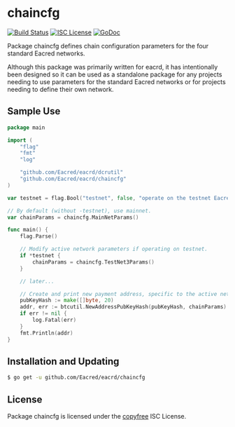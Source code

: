 chaincfg
========

[![Build Status](https://github.com/Eacred/eacrd/workflows/Build%20and%20Test/badge.svg)](https://github.com/Eacred/eacrd/actions)
[![ISC License](https://img.shields.io/badge/license-ISC-blue.svg)](http://copyfree.org)
[![GoDoc](https://img.shields.io/badge/godoc-reference-blue.svg)](https://godoc.org/github.com/Eacred/eacrd/chaincfg)

Package chaincfg defines chain configuration parameters for the four standard
Eacred networks.

Although this package was primarily written for eacrd, it has intentionally been
designed so it can be used as a standalone package for any projects needing to
use parameters for the standard Eacred networks or for projects needing to
define their own network.

## Sample Use

```Go
package main

import (
	"flag"
	"fmt"
	"log"

	"github.com/Eacred/eacrd/dcrutil"
	"github.com/Eacred/eacrd/chaincfg"
)

var testnet = flag.Bool("testnet", false, "operate on the testnet Eacred network")

// By default (without -testnet), use mainnet.
var chainParams = chaincfg.MainNetParams()

func main() {
	flag.Parse()

	// Modify active network parameters if operating on testnet.
	if *testnet {
		chainParams = chaincfg.TestNet3Params()
	}

	// later...

	// Create and print new payment address, specific to the active network.
	pubKeyHash := make([]byte, 20)
	addr, err := btcutil.NewAddressPubKeyHash(pubKeyHash, chainParams)
	if err != nil {
		log.Fatal(err)
	}
	fmt.Println(addr)
}
```

## Installation and Updating

```bash
$ go get -u github.com/Eacred/eacrd/chaincfg
```

## License

Package chaincfg is licensed under the [copyfree](http://copyfree.org) ISC
License.
